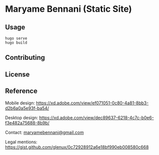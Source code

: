 # Maryame Bennani (Static Site)

## Usage

    hugo serve
    hugo build

## Contributing

## License

## Reference

Mobile design: https://xd.adobe.com/view/ef071051-0c80-4a81-8bb3-d2b6a0a5e93f-ba54/

Desktop design: https://xd.adobe.com/view/dec89637-6218-4c7c-b0e6-f3e482a75688-8b9b/

Contact: maryamebennani@gmail.com

Legal mentions: https://gist.github.com/glenux/0c72928912a6e18bf990eb008580c668
